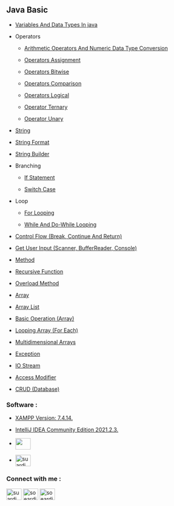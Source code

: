 ## Java Basic

- [Variables And Data Types In java](https://github.com/suardi26/Java-Basic/blob/main/Variables%20And%20Data%20Types%20In%20java/src/com/practice/Main.java)

- Operators

  - [Arithmetic Operators And Numeric Data Type Conversion](https://github.com/suardi26/Java-Basic/blob/main/Arithmetic%20Operators%20And%20Numeric%20Data%20Type%20Conversion/src/com/practice/Main.java)

  - [Operators Assignment](https://github.com/suardi26/Java-Basic/blob/main/Operator%20Assignment/src/com/practice/Main.java)

  - [Operators Bitwise](https://github.com/suardi26/Java-Basic/blob/main/Operator%20Bitwise/src/com/practice/Main.java)

  - [Operators Comparison](https://github.com/suardi26/Java-Basic/blob/main/Operator%20Comparison/src/com/practice/Main.java)

  - [Operators Logical](https://github.com/suardi26/Java-Basic/blob/main/Operator%20Logical/src/com/practice/Main.java)

  - [Operator Ternary](https://github.com/suardi26/Java-Basic/blob/main/Operator%20Ternary/src/com/practice/Main.java)

  - [Operator Unary](https://github.com/suardi26/Java-Basic/blob/main/Operator%20Unary/src/com/practice/Main.java)

- [String](https://github.com/suardi26/Java-Basic/blob/main/String/src/com/practice/Main.java)

- [String Format](https://github.com/suardi26/Java-Basic/blob/main/String%20Format/src/com/practice/Main.java)

- [String Builder](https://github.com/suardi26/Java-Basic/blob/main/String%20Builder/src/com/practice/Main.java)

- Branching

  - [If Statement](https://github.com/suardi26/Java-Basic/blob/main/If%20Statement/src/com/practice/Main.java)

  - [Switch Case](https://github.com/suardi26/Java-Basic/blob/main/Switch%20Case/src/com/practice/Main.java)

- Loop

  - [For Looping](https://github.com/suardi26/Java-Basic/blob/main/For%20Looping/src/com/practice/Main.java)

  - [While And Do-While Looping](https://github.com/suardi26/Java-Basic/blob/main/While%20And%20Do-While%20Looping/src/com/practice/Main.java)

- [Control Flow (Break, Continue And Return)](https://github.com/suardi26/Java-Basic/blob/main/Control%20Flow%20(Break%2C%20Continue%20And%20Return)/src/com/practice/Main.java)

- [Get User Input (Scanner, BufferReader, Console)](https://github.com/suardi26/Java-Basic/blob/main/Get%20User%20Input%20(Scanner%2C%20BufferReader%2CConsole)/src/com/practice/Main.java)

- [Method](https://github.com/suardi26/Java-Basic/blob/main/Method/src/com/practice/Main.java)

- [Recursive Function](https://github.com/suardi26/Java-Basic/blob/main/Recursive%20Function/src/com/practice/Main.java)

- [Overload Method](https://github.com/suardi26/Java-Basic/blob/main/Overload%20Method/src/com/practice/Main.java)

- [Array](https://github.com/suardi26/Java-Basic/blob/main/Array/src/practice/com/Main.java)

- [Array List](https://github.com/suardi26/Java-Basic/blob/main/Array%20List/src/com/practice/Main.java)

- [Basic Operation (Array)](https://github.com/suardi26/Java-Basic/blob/main/Basic%20Operation%20(Array)/src/com/practice/Main.java)

- [Looping Array (For Each)](https://github.com/suardi26/Java-Basic/blob/main/Looping%20Array%20(For%20Each)/src/com/practice/Main.java)

- [Multidimensional Arrays](https://github.com/suardi26/Java-Basic/blob/main/Multidimensional%20Arrays/src/com/ptactice/Main.java)

- [Exception](https://github.com/suardi26/Java-Basic/blob/main/Exception/src/com/practice/Main.java)
 
- [IO Stream](https://github.com/suardi26/Java-Basic/blob/main/IO%20Stream/src/com/tutorial/Main.java)

- [Access Modifier](https://github.com/suardi26/Java-Basic/blob/main/Access%20Modifier/src/com/practice/Main.java)

- [CRUD (Database)](https://github.com/suardi26/Java-Basic/tree/main/CRUD%20(Database)/src)

### Software :

  - [XAMPP Version: 7.4.14.](https://www.apachefriends.org/download.html)

  - [IntelliJ IDEA Community Edition 2021.2.3.](https://www.jetbrains.com/idea/download/?from=SafeEyes#section=windows)

  - <a href="https://www.apachefriends.org/download.html" target="blank"><img align="center" src="https://cdn-icons.flaticon.com/png/512/5548/premium/5548401.png?token=exp=1644155315~hmac=d25719d3cd85f459fd2fe1060f794876" height="30" width="40" /></a>

  - <a href="https://www.jetbrains.com/idea/download/?from=SafeEyes#section=windows" target="blank"><img align="center" src="https://cdn.jsdelivr.net/npm/simple-icons@v3/icons/facebook.svg" alt="suardi.daudmanda" height="30" width="40" /></a>

### Connect with me :
<p align="left">
<a href="https://fb.com/suardi.daudmanda" target="blank"><img align="center" src="https://cdn.jsdelivr.net/npm/simple-icons@v3/icons/facebook.svg" alt="suardi.daudmanda" height="30" width="40" /></a>
<a href="https://instagram.com/soeardi_26" target="blank"><img align="center" src="https://cdn.jsdelivr.net/npm/simple-icons@v3/icons/instagram.svg" alt="soeardi_26" height="30" width="40" /></a>
<a href="mailto:suardi260696@gmail.com" target="blank"><img align="center" src="https://cdn.jsdelivr.net/npm/simple-icons@v3/icons/gmail.svg" alt="soeardi_26" height="30" width="40" /></a>
</p>

